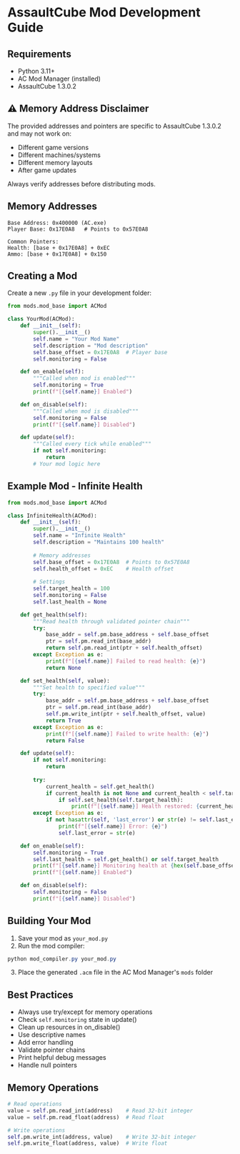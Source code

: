 # AssaultCube Mod Development Guide

## Requirements
- Python 3.11+
- AC Mod Manager (installed)
- AssaultCube 1.3.0.2

## ⚠️ Memory Address Disclaimer
The provided addresses and pointers are specific to AssaultCube 1.3.0.2 and may not work on:
- Different game versions
- Different machines/systems
- Different memory layouts
- After game updates

Always verify addresses before distributing mods.

## Memory Addresses
```
Base Address: 0x400000 (AC.exe)
Player Base: 0x17E0A8   # Points to 0x57E0A8

Common Pointers:
Health: [base + 0x17E0A8] + 0xEC
Ammo: [base + 0x17E0A8] + 0x150
```

## Creating a Mod
Create a new `.py` file in your development folder:

```python
from mods.mod_base import ACMod

class YourMod(ACMod):
    def __init__(self):
        super().__init__()
        self.name = "Your Mod Name"
        self.description = "Mod description"
        self.base_offset = 0x17E0A8  # Player base
        self.monitoring = False

    def on_enable(self):
        """Called when mod is enabled"""
        self.monitoring = True
        print(f"[{self.name}] Enabled")

    def on_disable(self):
        """Called when mod is disabled"""
        self.monitoring = False
        print(f"[{self.name}] Disabled")

    def update(self):
        """Called every tick while enabled"""
        if not self.monitoring:
            return
        # Your mod logic here
```

## Example Mod - Infinite Health

```python
from mods.mod_base import ACMod

class InfiniteHealth(ACMod):
    def __init__(self):
        super().__init__()
        self.name = "Infinite Health"
        self.description = "Maintains 100 health"
        
        # Memory addresses
        self.base_offset = 0x17E0A8  # Points to 0x57E0A8
        self.health_offset = 0xEC    # Health offset
        
        # Settings
        self.target_health = 100
        self.monitoring = False
        self.last_health = None

    def get_health(self):
        """Read health through validated pointer chain"""
        try:
            base_addr = self.pm.base_address + self.base_offset
            ptr = self.pm.read_int(base_addr)
            return self.pm.read_int(ptr + self.health_offset)
        except Exception as e:
            print(f"[{self.name}] Failed to read health: {e}")
            return None

    def set_health(self, value):
        """Set health to specified value"""
        try:
            base_addr = self.pm.base_address + self.base_offset
            ptr = self.pm.read_int(base_addr)
            self.pm.write_int(ptr + self.health_offset, value)
            return True
        except Exception as e:
            print(f"[{self.name}] Failed to write health: {e}")
            return False

    def update(self):
        if not self.monitoring:
            return
            
        try:
            current_health = self.get_health()
            if current_health is not None and current_health < self.target_health:
                if self.set_health(self.target_health):
                    print(f"[{self.name}] Health restored: {current_health} -> {self.target_health}")
        except Exception as e:
            if not hasattr(self, 'last_error') or str(e) != self.last_error:
                print(f"[{self.name}] Error: {e}")
                self.last_error = str(e)

    def on_enable(self):
        self.monitoring = True
        self.last_health = self.get_health() or self.target_health
        print(f"[{self.name}] Monitoring health at {hex(self.base_offset)} -> [ptr + {hex(self.health_offset)}]")
        print(f"[{self.name}] Enabled")

    def on_disable(self):
        self.monitoring = False
        print(f"[{self.name}] Disabled")
```

## Building Your Mod

1. Save your mod as `your_mod.py`
2. Run the mod compiler:
```powershell
python mod_compiler.py your_mod.py
```
3. Place the generated `.acm` file in the AC Mod Manager's `mods` folder

## Best Practices
- Always use try/except for memory operations
- Check `self.monitoring` state in update()
- Clean up resources in on_disable()
- Use descriptive names
- Add error handling
- Validate pointer chains
- Print helpful debug messages
- Handle null pointers

## Memory Operations
```python
# Read operations
value = self.pm.read_int(address)    # Read 32-bit integer
value = self.pm.read_float(address)  # Read float

# Write operations
self.pm.write_int(address, value)    # Write 32-bit integer
self.pm.write_float(address, value)  # Write float
```